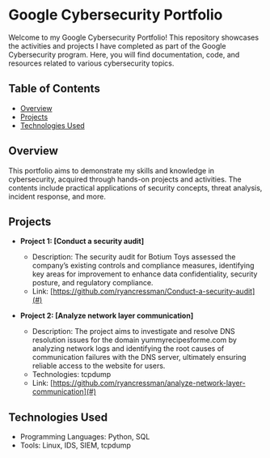 # Google Cybersecurity Portfolio

Welcome to my Google Cybersecurity Portfolio! This repository showcases the activities and projects I have completed as part of the Google Cybersecurity program. Here, you will find documentation, code, and resources related to various cybersecurity topics.

## Table of Contents

- [Overview](#overview)
- [Projects](#projects)
- [Technologies Used](#technologies-used)

## Overview

This portfolio aims to demonstrate my skills and knowledge in cybersecurity, acquired through hands-on projects and activities. The contents include practical applications of security concepts, threat analysis, incident response, and more.

## Projects

- **Project 1: [Conduct a security audit]**
  - Description: The security audit for Botium Toys assessed the company’s existing controls and compliance measures, identifying key areas for improvement to enhance data confidentiality, security posture, and regulatory compliance.
  - Link: [https://github.com/ryancressman/Conduct-a-security-audit](#)

- **Project 2: [Analyze network layer communication]**
  - Description: The project aims to investigate and resolve DNS resolution issues for the domain yummyrecipesforme.com by analyzing network logs and identifying the root causes of communication failures with the DNS server, ultimately ensuring reliable access to the website for users.
  - Technologies: tcpdump
  - Link: [https://github.com/ryancressman/analyze-network-layer-communication](#)



## Technologies Used

- Programming Languages: Python, SQL
- Tools: Linux, IDS, SIEM, tcpdump

